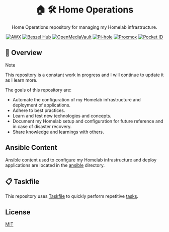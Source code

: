 <div align="center">

# 🏠 🛠 Home Operations

Home Operations repository for managing my Homelab infrastructure.

[![AWX](https://img.shields.io/endpoint?url=https%3A%2F%2Fstatus.macaroni-beardie.ts.net%2Fapi%2Fv1%2Fendpoints%2Fhome-ops_awx%2Fhealth%2Fbadge.shields&style=for-the-badge&logo=ansible&logoColor=white&label=AWX)](https://status.macaroni-beardie.ts.net)
[![Beszel Hub](https://img.shields.io/endpoint?url=https%3A%2F%2Fstatus.macaroni-beardie.ts.net%2Fapi%2Fv1%2Fendpoints%2Fhome-ops_beszel-hub%2Fhealth%2Fbadge.shields&style=for-the-badge&logo=statuspage&logoColor=white&label=Beszel%20Hub)](https://status.macaroni-beardie.ts.net)
[![OpenMediaVault](https://img.shields.io/endpoint?url=https%3A%2F%2Fstatus.macaroni-beardie.ts.net%2Fapi%2Fv1%2Fendpoints%2Fhome-ops_openmediavault%2Fhealth%2Fbadge.shields&style=for-the-badge&logo=openmediavault&logoColor=white&label=OpenMediaVault)](https://status.macaroni-beardie.ts.net)
[![Pi-hole](https://img.shields.io/endpoint?url=https%3A%2F%2Fstatus.macaroni-beardie.ts.net%2Fapi%2Fv1%2Fendpoints%2Fhome-ops_pi-hole-primary%2Fhealth%2Fbadge.shields&style=for-the-badge&logo=pihole&logoColor=white&label=Pi-hole)](https://status.macaroni-beardie.ts.net)
[![Proxmox](https://img.shields.io/endpoint?url=https%3A%2F%2Fstatus.macaroni-beardie.ts.net%2Fapi%2Fv1%2Fendpoints%2Fhome-ops_proxmox%2Fhealth%2Fbadge.shields&style=for-the-badge&logo=proxmox&logoColor=white&label=Proxmox)](https://status.macaroni-beardie.ts.net)
[![Pocket ID](https://img.shields.io/endpoint?url=https%3A%2F%2Fstatus.macaroni-beardie.ts.net%2Fapi%2Fv1%2Fendpoints%2Fhome-ops_pocket-id%2Fhealth%2Fbadge.shields&style=for-the-badge&logo=auth0&logoColor=white&label=Pocket%20ID)](https://status.macaroni-beardie.ts.net)

</div>

## 📝 Overview

> [!NOTE]
> This repository is a constant work in progress and I will continue to update it as I learn more.

The goals of this repository are:

- Automate the configuration of my Homelab infrastructure and deployment of applications.
- Adhere to best practices.
- Learn and test new technologies and concepts.
- Document my Homelab setup and configuration for future reference and in case of disaster recovery.
- Share knowledge and learnings with others.

## Ansible Content

Ansible content used to configure my Homelab infrastructure and deploy applications are located in the [ansible](ansible) directory.

## 📋 Taskfile

This repository uses [Taskfile](https://taskfile.dev) to quickly perform repetitive [tasks](Taskfile.yml).

## License

[MIT](LICENSE)
